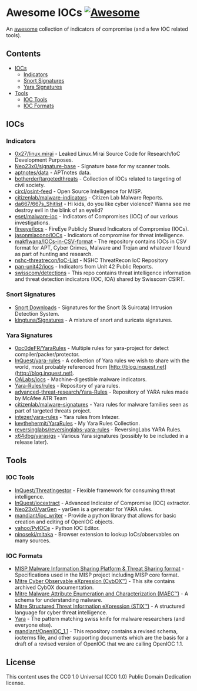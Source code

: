 # Awesome IOCs [![Awesome](https://awesome.re/badge.svg)](https://awesome.re)

An [awesome](https://github.com/sindresorhus/awesome) collection of indicators of compromise (and a few IOC related tools).

## Contents

- [IOCs](https://github.com/sroberts/awesome-iocs#iocs)
  - [Indicators](https://github.com/sroberts/awesome-iocs#indicators)
  - [Snort Signatures](https://github.com/sroberts/awesome-iocs#snort-signatures)
  - [Yara Signatures](https://github.com/sroberts/awesome-iocs#yara-signatures)
- [Tools](https://github.com/sroberts/awesome-iocs#tools)
  - [IOC Tools](https://github.com/sroberts/awesome-iocs#ioc-tools)
  - [IOC Formats](https://github.com/sroberts/awesome-iocs#ioc-formats)

## IOCs

### Indicators

- [0x27/linux.mirai](https://github.com/0x27/linux.mirai) - Leaked Linux.Mirai Source Code for Research/IoC Development Purposes.
- [Neo23x0/signature-base](https://github.com/Neo23x0/signature-base) - Signature base for my scanner tools.
- [aptnotes/data](https://github.com/aptnotes/data) - APTnotes data.
- [botherder/targetedthreats](https://github.com/botherder/targetedthreats) - Collection of IOCs related to targeting of civil society.
- [circl/osint-feed](https://www.circl.lu/doc/misp/feed-osint/) - Open Source Intelligence for MISP.
- [citizenlab/malware-indicators](https://github.com/citizenlab/malware-indicators) - Citizen Lab Malware Reports.
- [da667/667s_Shitlist](https://github.com/da667/667s_Shitlist) - Hi kids, do you like cyber violence? Wanna see me destroy evil in the blink of an eyelid?
- [eset/malware-ioc](https://github.com/eset/malware-ioc) - Indicators of Compromises (IOC) of our various investigations.
- [fireeye/iocs](https://github.com/fireeye/iocs) - FireEye Publicly Shared Indicators of Compromise (IOCs).
- [jasonmiacono/IOCs](https://github.com/jasonmiacono/IOCs) - Indicators of compromise for threat intelligence.
- [makflwana/IOCs-in-CSV-format](https://github.com/makflwana/IOCs-in-CSV-format) - The repository contains IOCs in CSV format for APT, Cyber Crimes, Malware and Trojan and whatever I found as part of hunting and research.
- [nshc-threatrecon/IoC-List](https://github.com/nshc-threatrecon/IoC-List) - NSHC ThreatRecon IoC Repository
- [pan-unit42/iocs](https://github.com/pan-unit42/iocs) - Indicators from Unit 42 Public Reports.
- [swisscom/detections](https://github.com/swisscom/detections) - This repo contains threat intelligence information and threat detection indicators (IOC, IOA) shared by Swisscom CSIRT.

### Snort Signatures

- [Snort Downloads](https://www.snort.org/downloads) - Signatures for the Snort (& Suircata) Intrusion Detection System.
- [kingtuna/Signatures](https://github.com/kingtuna/Signatures) - A mixture of snort and suricata signatures.

### Yara Signatures

- [0pc0deFR/YaraRules](https://github.com/0pc0deFR/YaraRules) - Multiple rules for yara-project for detect compiler/packer/protector.
- [InQuest/yara-rules](https://github.com/InQuest/yara-rules) - A collection of Yara rules we wish to share with the world, most probably referenced from [http://blog.inquest.net](http://blog.inquest.net).
- [OALabs/iocs](https://github.com/OALabs/iocs) - Machine-digestible malware indicators.
- [Yara-Rules/rules](https://github.com/Yara-Rules/rules) - Repository of yara rules.
- [advanced-threat-research/Yara-Rules](https://github.com/advanced-threat-research/Yara-Rules) - Repository of YARA rules made by McAfee ATR Team
- [citizenlab/malware-signatures](https://github.com/citizenlab/malware-signatures) - Yara rules for malware families seen as part of targeted threats project.
- [intezer/yara-rules](https://github.com/intezer/yara-rules) - Yara rules from Intezer.
- [kevthehermit/YaraRules](https://github.com/kevthehermit/YaraRules) - My Yara Rules Collection.
- [reversinglabs/reversinglabs-yara-rules](https://github.com/reversinglabs/reversinglabs-yara-rules) - ReversingLabs YARA Rules.
- [x64dbg/yarasigs](https://github.com/x64dbg/yarasigs) - Various Yara signatures (possibly to be included in a release later).

## Tools

### IOC Tools

- [InQuest/ThreatIngestor](https://github.com/InQuest/ThreatIngestor) - Flexible framework for consuming threat intelligence.
- [InQuest/iocextract](https://github.com/inquest/python-iocextract) - Advanced Indicator of Compromise (IOC) extractor.
- [Neo23x0/yarGen](https://github.com/Neo23x0/yarGen) - yarGen is a generator for YARA rules.
- [mandiant/ioc_writer](https://github.com/mandiant/ioc_writer) - Provide a python library that allows for basic creation and editing of OpenIOC objects.
- [yahoo/PyIOCe](https://github.com/yahoo/PyIOCe) - Python IOC Editor.
- [ninoseki/mitaka](https://github.com/ninoseki/mitaka#downloads) - Browser extension to lookup IoCs/observables on many sources.

### IOC Formats

- [MISP Malware Information Sharing Platform & Threat Sharing format](https://github.com/MISP/misp-rfc) - Specifications used in the MISP project including MISP core format.
- [Mitre Cyber Observable eXpression (CybOX™)](https://cyboxproject.github.io/) - This site contains archived CybOX documentation.
- [Mitre Malware Attribute Enumeration and Characterization (MAEC™)](https://maecproject.github.io/) - A schema for understanding malware.
- [Mitre Structured Threat Information eXpression (STIX™)](https://stixproject.github.io/) - A structured language for cyber threat intelligence.
- [Yara](https://virustotal.github.io/yara/) - The pattern matching swiss knife for malware researchers (and everyone else).
- [mandiant/OpenIOC_1.1](https://github.com/mandiant/OpenIOC_1.1) - This repository contains a revised schema, iocterms file, and other supporting documents which are the basis for a draft of a revised version of OpenIOC that we are calling OpenIOC 1.1.

## License

This content uses the CC0 1.0 Universal (CC0 1.0)
Public Domain Dedication license.
